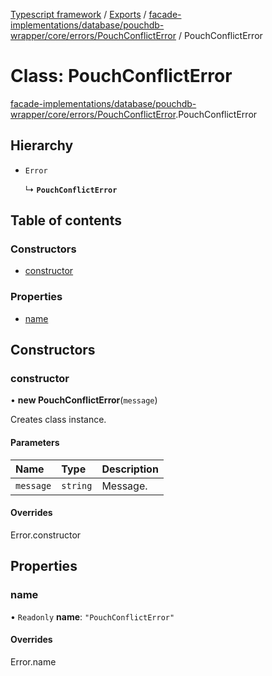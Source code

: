 [Typescript framework](../index.md) / [Exports](../modules.md) / [facade-implementations/database/pouchdb-wrapper/core/errors/PouchConflictError](../modules/facade_implementations_database_pouchdb_wrapper_core_errors_PouchConflictError.md) / PouchConflictError

# Class: PouchConflictError

[facade-implementations/database/pouchdb-wrapper/core/errors/PouchConflictError](../modules/facade_implementations_database_pouchdb_wrapper_core_errors_PouchConflictError.md).PouchConflictError

## Hierarchy

- `Error`

  ↳ **`PouchConflictError`**

## Table of contents

### Constructors

- [constructor](facade_implementations_database_pouchdb_wrapper_core_errors_PouchConflictError.PouchConflictError.md#constructor)

### Properties

- [name](facade_implementations_database_pouchdb_wrapper_core_errors_PouchConflictError.PouchConflictError.md#name)

## Constructors

### constructor

• **new PouchConflictError**(`message`)

Creates class instance.

#### Parameters

| Name | Type | Description |
| :------ | :------ | :------ |
| `message` | `string` | Message. |

#### Overrides

Error.constructor

## Properties

### name

• `Readonly` **name**: ``"PouchConflictError"``

#### Overrides

Error.name
